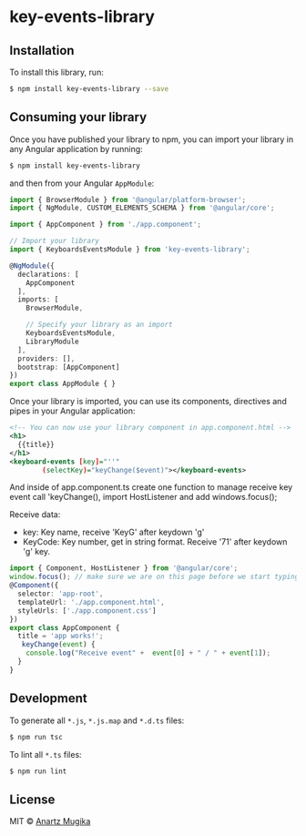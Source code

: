 # key-events-library

## Installation

To install this library, run:

```bash
$ npm install key-events-library --save
```

## Consuming your library

Once you have published your library to npm, you can import your library in any Angular application by running:

```bash
$ npm install key-events-library
```

and then from your Angular `AppModule`:

```typescript
import { BrowserModule } from '@angular/platform-browser';
import { NgModule, CUSTOM_ELEMENTS_SCHEMA } from '@angular/core';

import { AppComponent } from './app.component';

// Import your library
import { KeyboardsEventsModule } from 'key-events-library';

@NgModule({
  declarations: [
    AppComponent
  ],
  imports: [
    BrowserModule,

    // Specify your library as an import
    KeyboardsEventsModule,
    LibraryModule
  ],
  providers: [],
  bootstrap: [AppComponent]
})
export class AppModule { }
```

Once your library is imported, you can use its components, directives and pipes in your Angular application:

```xml
<!-- You can now use your library component in app.component.html -->
<h1>
  {{title}}
</h1>
<keyboard-events [key]="''"
        (selectKey)="keyChange($event)"></keyboard-events>
```
And inside of app.component.ts create one function to manage receive key event call 'keyChange(), import HostListener and add windows.focus();

Receive data:

* key: Key name, receive 'KeyG' after keydown 'g'
* KeyCode: Key number, get in string format. Receive '71' after keydown 'g' key.
```ts
import { Component, HostListener } from '@angular/core';
window.focus(); // make sure we are on this page before we start typing
@Component({
  selector: 'app-root',
  templateUrl: './app.component.html',
  styleUrls: ['./app.component.css']
})
export class AppComponent {
  title = 'app works!';
   keyChange(event) {
    console.log("Receive event" +  event[0] + " / " + event[1]);
  }
}
```

## Development

To generate all `*.js`, `*.js.map` and `*.d.ts` files:

```bash
$ npm run tsc
```

To lint all `*.ts` files:

```bash
$ npm run lint
```

## License

MIT © [Anartz Mugika](mailto:mugan86@gmail.com)
